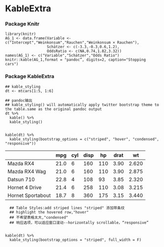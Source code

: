 # KableExtra



### Package Knitr 

```
library(knitr)
AG_1 <- data.frame(Variable <- c("Intercept","Weinkonsum","Rauchen","Weinkonsum × Rauchen"),
                   Schätzer <- c(-3.3,-0.3,0.6,1.2),
                   OddsRatio <- c(NA,0.74,1.82,3.32))
names(AG_1) <- c("Variable","Schätzer","Odds Ratio")
knitr::kable(AG_1,format = "pandoc”, digits=2, caption="Stopping cars")
```

### Package KableExtra

```
## kable_styling
dt <- mtcars[1:5, 1:6]

## pandoc输出
## kable_styling() will automatically apply twitter bootstrap theme to the table.same as the original pandoc output
dt %>%
  kable() %>%
  kable_styling()
  

kable(dt) %>%
  kable_styling(bootstrap_options = c("striped", "hover", "condensed", "responsive"))
```

|                    |  mpg  |  cyl |  disp |  hp  |  drat |  wt    |
| ------------------ | ----- | ---- | ----- | ---- | ----- | ------ |
|  Mazda RX4         |  21.0 |  6   |  160  |  110 |  3.90 |  2.620 |
|  Mazda RX4 Wag     |  21.0 |  6   |  160  |  110 |  3.90 |  2.875 |
|  Datsun 710        |  22.8 |  4   |  108  |  93  |  3.85 |  2.320 |
|  Hornet 4 Drive    |  21.4 |  6   |  258  |  110 |  3.08 |  3.215 |
|  Hornet Sportabout |  18.7 |  8   |  360  |  175 |  3.15 |  3.440 |

```
  ## Table Styles:add striped lines "striped" 添加带条纹
  ## highlight the hovered row,"hover"
  ## 不希望表格太大,"condensed"
  ## 响应选项，可以适应窗口滚动--horizontally scrollable，“responsive”


kable(dt) %>%
  kable_styling(bootstrap_options = "striped", full_width = F)
```
